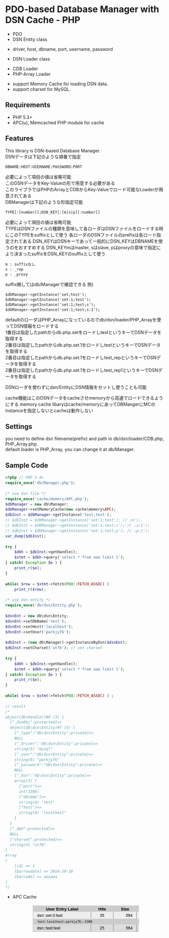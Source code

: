 # PDO-based Database Manager with DSN Cache - PHP
* PDO
* DSN Entity class
 - driver, host, dbname, port, username, password
* DSN Loader class
 - CDB Loader
 - PHP-Array Loader
* support Memory Cache for loading DSN data.
* support charset for MySQL.

## Requirements
+ PHP 5.3+
+ APC(u), Memcached PHP module for cache

## Features
This library is DSN-based Database Manager.  
DSNデータは下記のような順番で指定

    DBNAME:HOST:USERNAME:PASSWORD:PORT

必要によって項目の値は省略可能  
このDSNデータをKey-Valueの形で用意する必要がある  
このライブラではPHPのArrayとCDBからKey-Valueでロード可能なLoaderが用意されてある   
DBManagerは下記のような形指定可能

    TYPE[:[number]];DSN_KEY[:[m|s|p][:number]]

必要によって項目の値は省略可能  
TYPEはDSNファイルの種類を意味して各ローダはDSNファイルをロードする時にこのTYPEをsuffixとして使う 
各ローダのDSNファイルのprefixは各ロード指定されてある
DSN_KEYはDSNキーであって一般的にDSN_KEYはDBNAMEを使うのをおすすめする
DSN_KEYmはmaster, sはslave, pはproxyの意味で指定により決まったsuffixをDSN_KEYのsuffixとして使う

    m : suffixなし
    s : _rep
    p : _proxy

suffix関してはdb/Managerで確認できる
例)

    $dbManager->getInstance('set;test');
    $dbManager->getInstance('set:1;test');
    $dbManager->getInstance('set:1;test;s');
    $dbManager->getInstance('set:1;test;s:1');

defaultのローダはPHP_Arrayになっているのでdb/dsn/loader/PHP_Arrayを使ってDSN情報をロードする  
1番目は指定したpathからdb.php.setをロードしtestというキーでDSNデータを取得する  
2番目は指定したpathからdb.php.set.1をロードしtestというキーでDSNデータを取得する  
2番目は指定したpathからdb.php.set.1をロードしtest_repというキーでDSNデータを取得する  
2番目は指定したpathからdb.php.set.1をロードしtest_rep1というキーでDSNデータを取得する 

DSNローダを使わずにdsn/EntityにDSN情報をセットし使うことも可能  

cache機能はこのDSNデータをcacheさせmemoryから高速でロードできるようにする
memory cache libaryはcache/memoryにあってDBMangerにMCのinstanceを指定しないとcacheは動作しない

## Settings
you need to define dsn filename(prefix) and path in db/dsn/loader/CDB.php, PHP_Array.php.  
default loader is PHP_Array, you can change it at db/Manager.  

## Sample Code
```php
<?php // PHP 5.4+
require_once('db/Manager.php');

/* use dsn file */
require_once('cache/memory/APC.php');
$dbManager = new db\Manager; 
$dbManager->setMemoryCache(new cache\memory\APC);
$dbInst = $dbManager->getInstance('test;test');
// $dbInst = $dbManager->getInstance('set:1;test'); // ;m');
// $dbInst = $dbManager->getInstance('set:1;test;s'); // ;s:1');
// $dbInst = $dbManager->getInstance('set:1;test;p'); // ;p:1');
var_dump($dbInst);

try {
    $dbh = $dbInst->getHandle();
    $stmt = $dbh->query('select * from aaa limit 1');
} catch( Exception $e ) {
    print_r($e);
}

while( $row = $stmt->fetch(PDO::FETCH_ASSOC) )
    print_r($row);

/* use dsn entity */
require_once('db/dsn/Entity.php');

$dsnEnt = new db\dsn\Entity;
$dsnEnt->setDbName('test');
$dsnEnt->setHost('localhost');
$dsnEnt->setUser('parkjy76');

$dbInst = (new db\Manager)->getInstanceByDsn($dsnEnt);
$dbInst->setCharset('utf8'); // set charset

try {
    $dbh = $dbInst->getHandle();
    $stmt = $dbh->query('select * from aaa limit 1');
} catch( Exception $e ) {
    print_r($e);
}

while( $row = $stmt->fetch(PDO::FETCH_ASSOC) ) ;

// result
/*
object(db\Handler)#9 (3) {
  ["_dsnObj":protected]=>
  object(db\dsn\Entity)#7 (5) {
    ["_type":"db\dsn\Entity":private]=>
    NULL
    ["_driver":"db\dsn\Entity":private]=>
    string(5) "mysql"
    ["_user":"db\dsn\Entity":private]=>
    string(8) "parkjy76"
    ["_password":"db\dsn\Entity":private]=>
    NULL
    ["_dsn":"db\dsn\Entity":private]=>
    array(3) {
      ["port"]=>
      int(3306)
      ["dbname"]=>
      string(4) "test"
      ["host"]=>
      string(9) "localhost"
    }
  }
  ["_dbh":protected]=>
  NULL
  ["charset":protected]=>
  string(4) "utf8"
}
Array
(
    [id] => 1
    [borrowdate] => 2014-10-18
    [barcode] => aaaaaa
)
*/
```
+ APC Cache  
<p align="center"><img src="https://github.com/parkjy76/dbmanager/blob/master/images/apc.png"></p>
